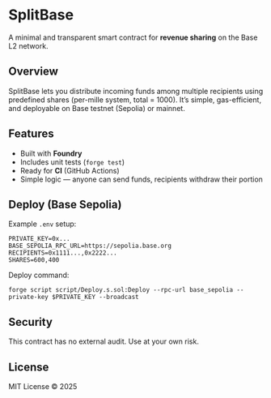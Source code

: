 # SplitBase

A minimal and transparent smart contract for **revenue sharing** on the Base L2 network.

## Overview
SplitBase lets you distribute incoming funds among multiple recipients using predefined shares (per-mille system, total = 1000).
It’s simple, gas-efficient, and deployable on Base testnet (Sepolia) or mainnet.

## Features
- Built with **Foundry**
- Includes unit tests (`forge test`)
- Ready for **CI** (GitHub Actions)
- Simple logic — anyone can send funds, recipients withdraw their portion

## Deploy (Base Sepolia)
Example `.env` setup:
```
PRIVATE_KEY=0x...
BASE_SEPOLIA_RPC_URL=https://sepolia.base.org
RECIPIENTS=0x1111...,0x2222...
SHARES=600,400
```

Deploy command:
```
forge script script/Deploy.s.sol:Deploy --rpc-url base_sepolia --private-key $PRIVATE_KEY --broadcast
```

## Security
This contract has no external audit. Use at your own risk.

## License
MIT License © 2025
